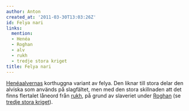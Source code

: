 ```yaml
---
author: Anton
created_at: '2011-03-30T13:03:26Z'
id: Felya nari
links:
  mention:
  - Henéa
  - Roghan
  - alv
  - rukh
  - tredje stora kriget
title: Felya nari
---
```


[Henéa][][alvernas] korthuggna variant av felya. Den liknar till stora delar den alviska som används
på slagfältet, men med den stora skillnaden att det finns flertalet låneord från [rukh], på grund av
slaveriet under [Roghan] (se [tredje stora kriget]).

  [Henéa]: Henéa
  [alvernas]: alv
  [rukh]: rukh
  [Roghan]: Roghan
  [tredje stora kriget]: tredje_stora_kriget
